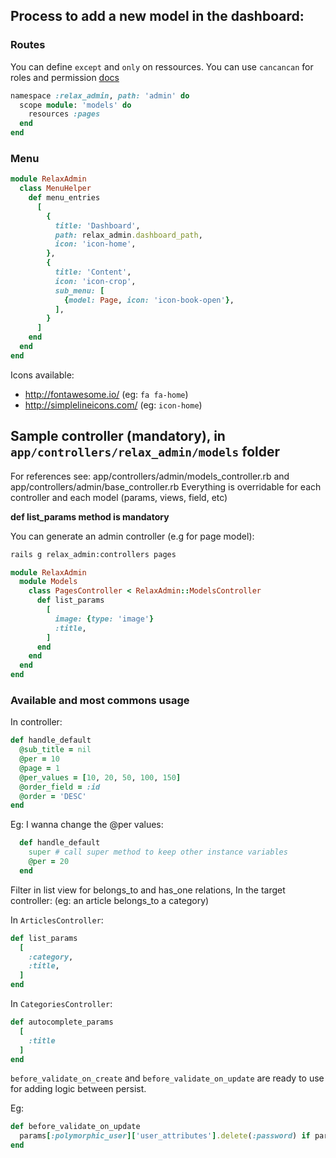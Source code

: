## Process to add a new model in the dashboard:

### Routes

You can define `except` and `only` on ressources.
You can use `cancancan` for roles and permission [docs](https://github.com/nicovak/relax_admin/blob/master/docs/security.md)

```ruby
namespace :relax_admin, path: 'admin' do
  scope module: 'models' do
    resources :pages
  end
end
```

### Menu

```ruby
module RelaxAdmin
  class MenuHelper
    def menu_entries
      [
        {
          title: 'Dashboard',
          path: relax_admin.dashboard_path,
          icon: 'icon-home',
        },
        {
          title: 'Content',
          icon: 'icon-crop',
          sub_menu: [
            {model: Page, icon: 'icon-book-open'},
          ],
        }
      ]
    end
  end
end
```

Icons available:
- http://fontawesome.io/ (eg: `fa fa-home`)
- http://simplelineicons.com/ (eg: `icon-home`)

## Sample controller (mandatory), in `app/controllers/relax_admin/models` folder

For references see: app/controllers/admin/models_controller.rb and app/controllers/admin/base_controller.rb
Everything is overridable for each controller and each model (params, views, field, etc)

**def list_params method is mandatory**

You can generate an admin controller (e.g for page model):

```bash
rails g relax_admin:controllers pages
```

```ruby
module RelaxAdmin
  module Models
    class PagesController < RelaxAdmin::ModelsController
      def list_params
        [
          image: {type: 'image'}
          :title,
        ]
      end
    end
  end
end
```

### Available and most commons usage

In controller:

```ruby
def handle_default
  @sub_title = nil
  @per = 10
  @page = 1
  @per_values = [10, 20, 50, 100, 150]
  @order_field = :id
  @order = 'DESC'
end
```

Eg: I wanna change the @per values:

```ruby
  def handle_default
    super # call super method to keep other instance variables
    @per = 20
  end
```

Filter in list view for belongs_to and has_one relations, In the target controller:
(eg: an article belongs_to a category)

In `ArticlesController`:

```ruby
def list_params
  [
    :category,
    :title,
  ]
end
```

In `CategoriesController`:

```ruby
def autocomplete_params
  [
    :title
  ]
end
```

`before_validate_on_create` and `before_validate_on_update` are ready to use for adding logic between persist.

Eg:

```ruby
def before_validate_on_update
  params[:polymorphic_user]['user_attributes'].delete(:password) if params[:polymorphic_user]['user_attributes'][:password].blank?
end
```
